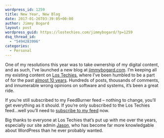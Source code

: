 ```yaml
---
wordpress_id: 1259
title: New Year, New Blog
date: 2017-01-26T03:39:05+00:00
author: Jimmy Bogard
layout: post
wordpress_guid: https://lostechies.com/jimmybogard/?p=1259
dsq_thread_id:
  - "5494283996"
categories:
  - Personal
---
```

One of my resolutions this year was to take ownership of my digital content, and as such, I&#8217;ve launched a new blog at [jimmybogard.com](https://jimmybogard.com/). I&#8217;m keeping all my existing content on [Los Techies](https://jimmybogard.lostechies.com/), where I&#8217;ve been humbled to be a part of for the past [almost 10 years](http://grabbagoft.blogspot.com/2007/11/joining-los-techies.html). Hundreds of posts, thousands of comments, and innumerable wrong opinions on software and systems, it&#8217;s been a great ride.

If you&#8217;re still subscribed to my FeedBurner feed &#8211; nothing to change, you&#8217;ll get everything as it should. If you&#8217;re only subscribed to the Los Techies feed&#8230;well you&#8217;ll need to [subscribe to my feed](https://feeds.feedburner.com/GrabBagOfT) now.

Big thanks to everyone at Los Techies that&#8217;s put up with me over the years, especially our site admin [Jason](https://jasonmeridth.com/), who has become far more knowledgable about WordPress than he ever probably wanted.